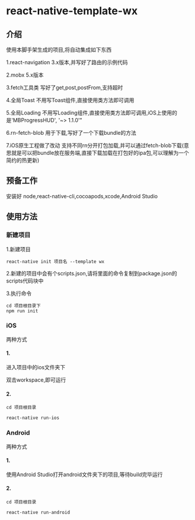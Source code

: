 
# react-native-template-wx

## 介绍
使用本脚手架生成的项目,将自动集成如下东西

1.react-navigation  3.x版本,并写好了路由的示例代码

2.mobx  5.x版本

3.fetch工具类      写好了get,post,postFrom,支持超时

4.全局Toast       不用写Toast组件,直接使用类方法即可调用

5.全局Loading     不用写Loading组件,直接使用类方法即可调用,iOS上使用的是'MBProgressHUD', '~> 1.1.0'"

6.rn-fetch-blob     用于下载,写好了一个下载bundle的方法

7.iOS原生工程做了改动 支持不同rn分开打包加载,并可以通过fetch-blob下载(意思就是可以把bundle放在服务端,直接下载加载在打包好的ipa包,可以理解为一个简约的热更新)

## 预备工作
安装好
node,react-native-cli,cocoapods,xcode,Android Studio

## 使用方法

### 新建项目
1.新建项目
```
react-native init 项目名 --template wx
```

2.新建的项目中会有个scripts.json,请将里面的命令复制到package.json的scripts代码块中

3.执行命令
```
cd 项目根目录下
npm run init
```

### iOS
两种方式
#### 1.
进入项目中的ios文件夹下

双击workspace,即可运行

#### 2.
```
cd 项目根目录

react-native run-ios

```
### Android
两种方式
#### 1.
使用Android Studio打开android文件夹下的项目,等待build完毕运行
#### 2.
```
cd 项目根目录

react-native run-android

```


